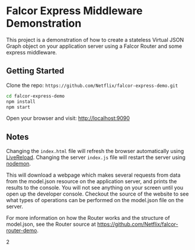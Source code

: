# Falcor Express Middleware Demonstration

This project is a demonstration of how to create a stateless Virtual JSON Graph object on your application server using a Falcor Router and some express middleware.

## Getting Started

Clone the repo: `https://github.com/Netflix/falcor-express-demo.git`

``` sh
cd falcor-express-demo
npm install
npm start
```

Open your browser and visit: [http://localhost:9090](http://localhost:9090)

## Notes

Changing the `index.html` file will refresh the browser automatically using
[LiveReload][2]. Changing the server `index.js` file will restart the server
using [nodemon][1].

This will download a webpage which makes several requests from data from the model.json resource on the application server, and prints the results to the console.  You will not see anything on your screen until you open up the developer console. Checkout the source of the website to see what types of operations can be performed on the model.json file on the server.

For more information on how the Router works and the structure of model.json, see the Router source at https://github.com/Netflix/falcor-router-demo.



[1]: https://www.npmjs.com/package/nodemon    "nodemon"
[2]: https://www.npmjs.com/package/livereload    "livereload"

2
